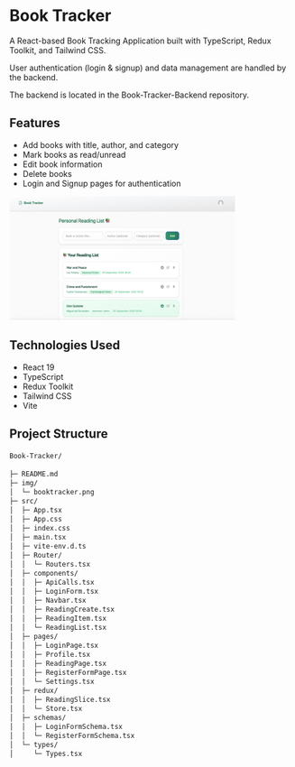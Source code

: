 # Book Tracker

A React-based Book Tracking Application built with TypeScript, Redux Toolkit, and Tailwind CSS.

User authentication (login & signup) and data management are handled by the backend.

The backend is located in the Book-Tracker-Backend repository.

## Features

- Add books with title, author, and category
- Mark books as read/unread
- Edit book information
- Delete books
- Login and Signup pages for authentication

<img src="img/booktracker.png" alt="Book Tracker Picture" width="400" />

## Technologies Used

- React 19
- TypeScript
- Redux Toolkit
- Tailwind CSS
- Vite

## Project Structure

```
Book-Tracker/

├─ README.md
├─ img/
│  └─ booktracker.png
├─ src/
│  ├─ App.tsx
│  ├─ App.css
│  ├─ index.css
│  ├─ main.tsx
│  ├─ vite-env.d.ts
│  ├─ Router/
│  │  └─ Routers.tsx
│  ├─ components/
│  │  ├─ ApiCalls.tsx
│  │  ├─ LoginForm.tsx
│  │  ├─ Navbar.tsx
│  │  ├─ ReadingCreate.tsx
│  │  ├─ ReadingItem.tsx
│  │  └─ ReadingList.tsx
│  ├─ pages/
│  │  ├─ LoginPage.tsx
│  │  ├─ Profile.tsx
│  │  ├─ ReadingPage.tsx
│  │  ├─ RegisterFormPage.tsx
│  │  └─ Settings.tsx
│  ├─ redux/
│  │  ├─ ReadingSlice.tsx
│  │  └─ Store.tsx
│  ├─ schemas/
│  │  ├─ LoginFormSchema.tsx
│  │  └─ RegisterFormSchema.tsx
│  └─ types/
│     └─ Types.tsx

```
